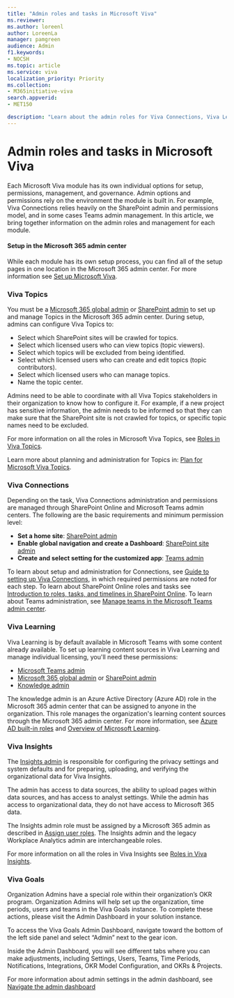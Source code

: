 ```yaml
---
title: "Admin roles and tasks in Microsoft Viva"
ms.reviewer: 
ms.author: loreenl
author: LoreenLa
manager: pamgreen
audience: Admin
f1.keywords:
- NOCSH
ms.topic: article
ms.service: viva
localization_priority: Priority
ms.collection:  
- M365initiative-viva
search.appverid:
- MET150

description: "Learn about the admin roles for Viva Connections, Viva Learning, Viva Topics, and Viva Insights in Microsoft Viva"
---
```

# Admin roles and tasks in Microsoft Viva
Each Microsoft Viva module has its own individual options for setup, permissions, management, and governance. Admin options and permissions rely on the environment the module is built in. For example, Viva Connections relies heavily on the SharePoint admin and permissions model, and in some cases Teams admin management. In this article, we bring together information on the admin roles and management for each module.

#### Setup in the Microsoft 365 admin  center
While each module has its own setup process, you can find all of the setup pages in one location in the Microsoft 365 admin center. For more information see [Set up Microsoft Viva](/viva/setup-microsoft-viva).


### Viva Topics
You must be a [Microsoft 365 global admin](/microsoft-365/admin/add-users/about-admin-roles) or [SharePoint admin](/sharepoint/sharepoint-admin-role) to set up and manage Topics in the Microsoft 365 admin center. During setup, admins can configure Viva Topics to:
- Select which SharePoint sites will be crawled for topics.
- Select which licensed users who can view topics (topic viewers).
- Select which topics will be excluded from being identified.
- Select which licensed users who can create and edit topics (topic contributors).
- Select which licensed users who can manage topics.
- Name the topic center.

Admins need to be able to coordinate with all Viva Topics stakeholders in their organization to know how to configure it. For example, if a new project has sensitive information, the admin needs to be informed so that they can make sure that the SharePoint site is not crawled for topics, or specific topic names need to be excluded.


For more information on all the roles in Microsoft Viva Topics, see [Roles in Viva Topics](/viva/topics/topic-experiences-roles).

Learn more about planning and administration for Topics in: [Plan for Microsoft Viva Topics](/viva/topics/plan-topic-experiences).

### Viva Connections

Depending on the task, Viva Connections administration and permissions are managed through SharePoint Online and Microsoft Teams admin centers. The following are the basic requirements and minimum permission level:

- **Set a home site**:  [SharePoint admin](/sharepoint/sharepoint-admin-role)
- **Enable global navigation and create a Dashboard**: [SharePoint site admin](/sharepoint/manage-site-collection-administrators)
- **Create and select setting for the customized app**: [Teams admin](/microsoftteams/using-admin-roles)

To learn about setup and administration for Connections, see [Guide to setting up Viva Connections](/viva/connections/guide-to-setting-up-viva-connections), in which required permissions are noted for each step. To learn about SharePoint Online roles and tasks see [Introduction to roles, tasks, and timelines in SharePoint Online](/sharepoint/intranet-roles-tasks). To learn about Teams administration, see [Manage teams in the Microsoft Teams admin center](/microsoftteams/manage-teams-in-modern-portal).

### Viva Learning
Viva Learning is by default available in Microsoft Teams with some content already available. To set up learning content sources in Viva Learning and manage individual licensing, you'll need these permissions:

- [Microsoft Teams admin](/microsoftteams/using-admin-roles)
- [Microsoft 365 global admin](/microsoft-365/admin/add-users/about-admin-roles) or [SharePoint admin](/sharepoint/sharepoint-admin-role)
- [Knowledge admin](/azure/active-directory/roles/permissions-reference#knowledge-administrator)

The knowledge admin is an Azure Active Directory (Azure AD) role in the Microsoft 365 admin center that can be assigned to anyone in the organization. This role manages the organization's learning content sources through the Microsoft 365 admin center. For more information, see [Azure AD built-in roles](/azure/active-directory/roles/permissions-reference#knowledge-administrator)  and [Overview of Microsoft Learning](/viva/learning/overview-viva-learning).

### Viva Insights
 The [Insights admin](/azure/active-directory/roles/permissions-reference#insights-administrator) is responsible for configuring the privacy settings and system defaults and for preparing, uploading, and verifying the organizational data for Viva Insights.

The admin has access to data sources, the ability to upload pages within data sources, and has access to analyst settings. While the admin has access to organizational data, they do not have access to Microsoft 365 data. 

The Insights admin role  must be assigned by a Microsoft 365 admin as described in [Assign user roles](/viva/insights/setup/assign-user-roles). The Insights admin and the legacy Workplace Analytics admin are interchangeable roles. 

For more information on all the roles in Viva Insights see [Roles in Viva Insights](/viva/insights/use/user-roles).

### Viva Goals
Organization Admins have a special role within their organization’s OKR program. Organization Admins will help set up the organization, time periods, users and teams in the Viva Goals instance. To complete these actions, please visit the Admin Dashboard in your solution instance. 

To access the Viva Goals Admin Dashboard, navigate toward the bottom of the left side panel and select “Admin” next to the gear icon.

Inside the Admin Dashboard, you will see different tabs where you can make adjustments, including Settings, Users, Teams, Time Periods, Notifications, Integrations, OKR Model Configuration, and OKRs & Projects.

For more information about admin settings in the admin dashboard, see [Navigate the admin dashboard](/viva/goals/navigate-admin-dashboard)
